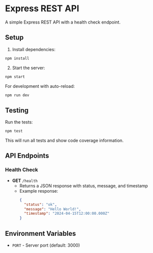 # Express REST API

A simple Express REST API with a health check endpoint.

## Setup

1. Install dependencies:

```bash
npm install
```

2. Start the server:

```bash
npm start
```

For development with auto-reload:

```bash
npm run dev
```

## Testing

Run the tests:

```bash
npm test
```

This will run all tests and show code coverage information.

## API Endpoints

### Health Check

- **GET** `/health`
  - Returns a JSON response with status, message, and timestamp
  - Example response:
    ```json
    {
      "status": "ok",
      "message": "Hello World!",
      "timestamp": "2024-04-15T12:00:00.000Z"
    }
    ```

## Environment Variables

- `PORT` - Server port (default: 3000)

